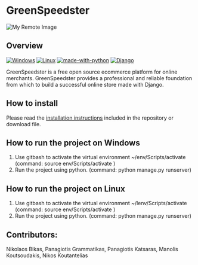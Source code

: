 # GreenSpeedster 
![My Remote Image](https://github.com/ThrillSeeker01/Django_Group_Project/blob/master/greenspeedster/greenspeedster.png)
## Overview
[![Windows](https://svgshare.com/i/ZhY.svg)](https://svgshare.com/i/ZhY.svg)
[![Linux](https://svgshare.com/i/Zhy.svg)](https://svgshare.com/i/Zhy.svg)
[![made-with-python](https://img.shields.io/badge/Made%20with-Python-1f425f.svg)](https://www.python.org/)
[![Django](https://img.shields.io/pypi/djversions/djangorestframework?color=%20green&label=Django%20Version%3A)](https://www.djangoproject.com/)

GreenSpeedster is a free open source ecommerce platform for online merchants. GreenSpeedster provides a professional and reliable foundation from which to build a successful online store made with Django.

## How to install

Please read the [installation instructions](INSTALL.md) included in the repository or download file.

## How to run the project on Windows

1. Use gitbash to activate the virtual environment ~/env/Scripts/activate (command: source env/Scripts/activate )
2. Run the project using python. (command: python manage.py runserver)

## How to run the project on Linux

1. Use gitbash to activate the virtual environment ~/lenv/Scripts/activate (command: source env/Scripts/activate )
2. Run the project using python. (command: python manage.py runserver)

## Contributors: 
Nikolaos Bikas, Panagiotis Grammatikas, Panagiotis Katsaras, Manolis Koutsoudakis, Nikos Koutantelias
